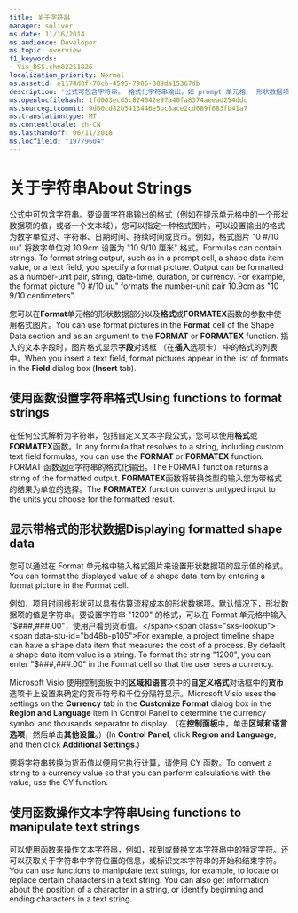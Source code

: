 ```yaml
---
title: 关于字符串
manager: soliver
ms.date: 11/16/2014
ms.audience: Developer
ms.topic: overview
f1_keywords:
- Vis_DSS.chm82251826
localization_priority: Normal
ms.assetid: e1174d8f-70cb-4595-7906-889da15367db
description: '公式可包含字符串。 格式化字符串输出，如 prompt 单元格、 形状数据项的值或文本字段中，您指定的格式图片。 在设置输出格式为数字单位对、 字符串、 日期时间、 持续时间或货币。 例如，format picture0 #/ 10 uuformats 数字单位配对 10.9 厘米 as10 9/10 厘米。'
ms.openlocfilehash: 1fd003ecd5c824042e97a40fa8374aeead254ddc
ms.sourcegitcommit: 9d60cd82b5413446e5bc8ace2cd689f683fb41a7
ms.translationtype: MT
ms.contentlocale: zh-CN
ms.lasthandoff: 06/11/2018
ms.locfileid: "19779604"
---
```

# <a name="about-strings"></a><span data-ttu-id="bd48b-106">关于字符串</span><span class="sxs-lookup"><span data-stu-id="bd48b-106">About Strings</span></span>

<span data-ttu-id="bd48b-p102">公式中可包含字符串。要设置字符串输出的格式（例如在提示单元格中的一个形状数据项的值，或者一个文本域），您可以指定一种格式图片。可以设置输出的格式为数字单位对、字符串、日期时间、持续时间或货币。例如，格式图片 "0 #/10 uu" 将数字单位对 10.9cm 设置为 "10 9/10 厘米" 格式。</span><span class="sxs-lookup"><span data-stu-id="bd48b-p102">Formulas can contain strings. To format string output, such as in a prompt cell, a shape data item value, or a text field, you specify a format picture. Output can be formatted as a number-unit pair, string, date-time, duration, or currency. For example, the format picture "0 #/10 uu" formats the number-unit pair 10.9cm as "10 9/10 centimeters".</span></span>
  
<span data-ttu-id="bd48b-111">您可以在**Format**单元格的形状数据部分以及**格式**或**FORMATEX**函数的参数中使用格式图片。</span><span class="sxs-lookup"><span data-stu-id="bd48b-111">You can use format pictures in the **Format** cell of the Shape Data section and as an argument to the **FORMAT** or **FORMATEX** function.</span></span> <span data-ttu-id="bd48b-112">插入的文本字段时，图片格式显示**字段**对话框 （在**插入**选项卡） 中的格式的列表中。</span><span class="sxs-lookup"><span data-stu-id="bd48b-112">When you insert a text field, format pictures appear in the list of formats in the **Field** dialog box (**Insert** tab).</span></span> 
  
## <a name="using-functions-to-format-strings"></a><span data-ttu-id="bd48b-113">使用函数设置字符串格式</span><span class="sxs-lookup"><span data-stu-id="bd48b-113">Using functions to format strings</span></span>

<span data-ttu-id="bd48b-114">在任何公式解析为字符串，包括自定义文本字段公式，您可以使用**格式**或**FORMATEX**函数。</span><span class="sxs-lookup"><span data-stu-id="bd48b-114">In any formula that resolves to a string, including custom text field formulas, you can use the **FORMAT** or **FORMATEX** function.</span></span> <span data-ttu-id="bd48b-115">FORMAT 函数返回字符串的格式化输出。</span><span class="sxs-lookup"><span data-stu-id="bd48b-115">The FORMAT function returns a string of the formatted output.</span></span> <span data-ttu-id="bd48b-116">**FORMATEX**函数将转换类型的输入您为带格式的结果为单位的选择。</span><span class="sxs-lookup"><span data-stu-id="bd48b-116">The **FORMATEX** function converts untyped input to the units you choose for the formatted result.</span></span> 
  
## <a name="displaying-formatted-shape-data"></a><span data-ttu-id="bd48b-117">显示带格式的形状数据</span><span class="sxs-lookup"><span data-stu-id="bd48b-117">Displaying formatted shape data</span></span>

<span data-ttu-id="bd48b-118">您可以通过在 Format 单元格中输入格式图片来设置形状数据项的显示值的格式。</span><span class="sxs-lookup"><span data-stu-id="bd48b-118">You can format the displayed value of a shape data item by entering a format picture in the Format cell.</span></span>
  
<span data-ttu-id="bd48b-p105">例如，项目时间线形状可以具有估算流程成本的形状数据项。默认情况下，形状数据项的值是字符串。要设置字符串 "1200" 的格式，可以在 Format 单元格中输入 "$###,###.00"，使用户看到货币值。</span><span class="sxs-lookup"><span data-stu-id="bd48b-p105">For example, a project timeline shape can have a shape data item that measures the cost of a process. By default, a shape data item value is a string. To format the string "1200", you can enter "$###,###.00" in the Format cell so that the user sees a currency.</span></span>
  
<span data-ttu-id="bd48b-122">Microsoft Visio 使用控制面板中的**区域和语言**项中的**自定义格式**对话框中的**货币**选项卡上设置来确定的货币符号和千位分隔符显示。</span><span class="sxs-lookup"><span data-stu-id="bd48b-122">Microsoft Visio uses the settings on the **Currency** tab in the **Customize Format** dialog box in the **Region and Language** item in Control Panel to determine the currency symbol and thousands separator to display.</span></span> <span data-ttu-id="bd48b-123">（在**控制面板**中，单击**区域和语言选项**，然后单击**其他设置**。）</span><span class="sxs-lookup"><span data-stu-id="bd48b-123">(In **Control Panel**, click **Region and Language**, and then click **Additional Settings**.)</span></span>
  
<span data-ttu-id="bd48b-124">要将字符串转换为货币值以便用它执行计算，请使用 CY 函数。</span><span class="sxs-lookup"><span data-stu-id="bd48b-124">To convert a string to a currency value so that you can perform calculations with the value, use the CY function.</span></span>
  
## <a name="using-functions-to-manipulate-text-strings"></a><span data-ttu-id="bd48b-125">使用函数操作文本字符串</span><span class="sxs-lookup"><span data-stu-id="bd48b-125">Using functions to manipulate text strings</span></span>

<span data-ttu-id="bd48b-p107">可以使用函数来操作文本字符串，例如，找到或替换文本字符串中的特定字符。还可以获取关于字符串中字符位置的信息，或标识文本字符串的开始和结束字符。</span><span class="sxs-lookup"><span data-stu-id="bd48b-p107">You can use functions to manipulate text strings, for example, to locate or replace certain characters in a text string. You can also get information about the position of a character in a string, or identify beginning and ending characters in a text string.</span></span> 
  

